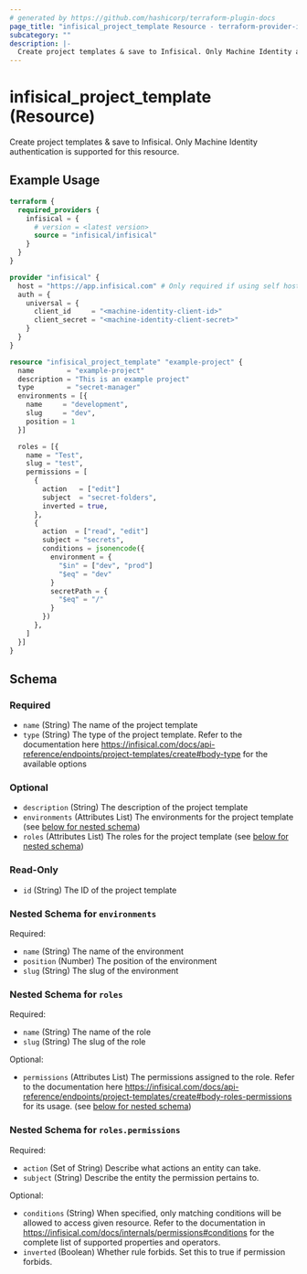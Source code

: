 ```yaml
---
# generated by https://github.com/hashicorp/terraform-plugin-docs
page_title: "infisical_project_template Resource - terraform-provider-infisical"
subcategory: ""
description: |-
  Create project templates & save to Infisical. Only Machine Identity authentication is supported for this resource.
---
```


# infisical_project_template (Resource)

Create project templates & save to Infisical. Only Machine Identity authentication is supported for this resource.

## Example Usage

```terraform
terraform {
  required_providers {
    infisical = {
      # version = <latest version>
      source = "infisical/infisical"
    }
  }
}

provider "infisical" {
  host = "https://app.infisical.com" # Only required if using self hosted instance of Infisical, default is https://app.infisical.com
  auth = {
    universal = {
      client_id     = "<machine-identity-client-id>"
      client_secret = "<machine-identity-client-secret>"
    }
  }
}

resource "infisical_project_template" "example-project" {
  name        = "example-project"
  description = "This is an example project"
  type        = "secret-manager"
  environments = [{
    name     = "development",
    slug     = "dev",
    position = 1
  }]

  roles = [{
    name = "Test",
    slug = "test",
    permissions = [
      {
        action   = ["edit"]
        subject  = "secret-folders",
        inverted = true,
      },
      {
        action  = ["read", "edit"]
        subject = "secrets",
        conditions = jsonencode({
          environment = {
            "$in" = ["dev", "prod"]
            "$eq" = "dev"
          }
          secretPath = {
            "$eq" = "/"
          }
        })
      },
    ]
  }]
}
```

<!-- schema generated by tfplugindocs -->
## Schema

### Required

- `name` (String) The name of the project template
- `type` (String) The type of the project template. Refer to the documentation here https://infisical.com/docs/api-reference/endpoints/project-templates/create#body-type for the available options

### Optional

- `description` (String) The description of the project template
- `environments` (Attributes List) The environments for the project template (see [below for nested schema](#nestedatt--environments))
- `roles` (Attributes List) The roles for the project template (see [below for nested schema](#nestedatt--roles))

### Read-Only

- `id` (String) The ID of the project template

<a id="nestedatt--environments"></a>
### Nested Schema for `environments`

Required:

- `name` (String) The name of the environment
- `position` (Number) The position of the environment
- `slug` (String) The slug of the environment


<a id="nestedatt--roles"></a>
### Nested Schema for `roles`

Required:

- `name` (String) The name of the role
- `slug` (String) The slug of the role

Optional:

- `permissions` (Attributes List) The permissions assigned to the role. Refer to the documentation here https://infisical.com/docs/api-reference/endpoints/project-templates/create#body-roles-permissions for its usage. (see [below for nested schema](#nestedatt--roles--permissions))

<a id="nestedatt--roles--permissions"></a>
### Nested Schema for `roles.permissions`

Required:

- `action` (Set of String) Describe what actions an entity can take.
- `subject` (String) Describe the entity the permission pertains to.

Optional:

- `conditions` (String) When specified, only matching conditions will be allowed to access given resource. Refer to the documentation in https://infisical.com/docs/internals/permissions#conditions for the complete list of supported properties and operators.
- `inverted` (Boolean) Whether rule forbids. Set this to true if permission forbids.
